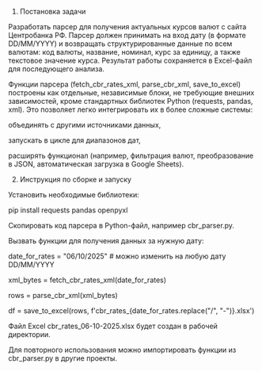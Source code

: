 1. Постановка задачи

Разработать парсер для получения актуальных курсов валют с сайта Центробанка РФ.
Парсер должен принимать на вход дату (в формате DD/MM/YYYY) и возвращать структурированные данные по всем валютам: код валюты, название, номинал, курс за единицу, а также текстовое значение курса.
Результат работы сохраняется в Excel-файл для последующего анализа.

Функции парсера (fetch_cbr_rates_xml, parse_cbr_xml, save_to_excel) построены как отдельные, независимые блоки, не требующие внешних зависимостей, кроме стандартных библиотек Python (requests, pandas, xml).
Это позволяет легко интегрировать их в более сложные системы:

объединять с другими источниками данных,

запускать в цикле для диапазонов дат,

расширять функционал (например, фильтрация валют, преобразование в JSON, автоматическая загрузка в Google Sheets).

2. Инструкция по сборке и запуску

Установить необходимые библиотеки:

pip install requests pandas openpyxl


Скопировать код парсера в Python-файл, например cbr_parser.py.

Вызвать функции для получения данных за нужную дату:

date_for_rates = "06/10/2025"  # можно изменить на любую дату DD/MM/YYYY

xml_bytes = fetch_cbr_rates_xml(date_for_rates)

rows = parse_cbr_xml(xml_bytes)

df = save_to_excel(rows, f'cbr_rates_{date_for_rates.replace("/", "-")}.xlsx')


Файл Excel cbr_rates_06-10-2025.xlsx будет создан в рабочей директории.

Для повторного использования можно импортировать функции из cbr_parser.py в другие проекты.
